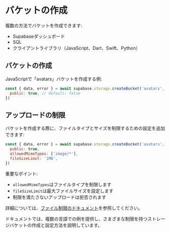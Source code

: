 # バケットの作成

複数の方法でバケットを作成できます:
- Supabaseダッシュボード
- SQL
- クライアントライブラリ（JavaScript、Dart、Swift、Python）

## バケットの作成

JavaScriptで「avatars」バケットを作成する例:

```javascript
const { data, error } = await supabase.storage.createBucket('avatars', {
  public: true, // default: false
})
```

## アップロードの制限

バケットを作成する際に、ファイルタイプとサイズを制限するための設定を追加できます:

```javascript
const { data, error } = await supabase.storage.createBucket('avatars', {
  public: true,
  allowedMimeTypes: ['image/*'],
  fileSizeLimit: '1MB',
})
```

重要なポイント:
- `allowedMimeTypes`はファイルタイプを制限します
- `fileSizeLimit`は最大ファイルサイズを設定します
- 制限を満たさないアップロードは拒否されます

詳細については、[ファイル制限のドキュメント](/docs/guides/storage/uploads/file-limits)を参照してください。

ドキュメントでは、複数の言語での例を提供し、さまざまな制限を持つストレージバケットの作成と設定方法を説明しています。
